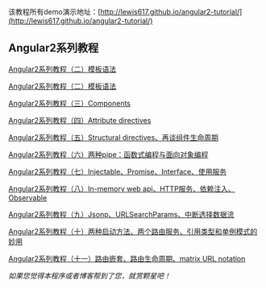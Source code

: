 该教程所有demo演示地址：[http://lewis617.github.io/angular2-tutorial/](http://lewis617.github.io/angular2-tutorial/)
## Angular2系列教程
[Angular2系列教程（二）模板语法](https://lewis617.github.io/2016/02/15/ng2-hello/)

[Angular2系列教程（二）模板语法](https://lewis617.github.io/2016/02/15/ng2-temlate/)

[Angular2系列教程（三）Components](https://lewis617.github.io/2016/02/16/ng2-component/)

[Angular2系列教程（四）Attribute directives](https://lewis617.github.io/2016/02/17/ng2-attribute-directive/)

[Angular2系列教程（五）Structural directives、再谈组件生命周期](https://lewis617.github.io/2016/02/19/ng2-structural-directive/)

[Angular2系列教程（六）两种pipe：函数式编程与面向对象编程](https://lewis617.github.io/2016/02/24/ng2-pipe/)

[Angular2系列教程（七）Injectable、Promise、Interface、使用服务](https://lewis617.github.io/2016/02/28/ng2-service/)

[Angular2系列教程（八）In-memory web api、HTTP服务、依赖注入、Observable](https://lewis617.github.io/2016/03/20/ng2-http-1/)

[Angular2系列教程（九）Jsonp、URLSearchParams、中断选择数据流](https://lewis617.github.iohttps://lewis617.github.io/2016/03/21/ng2-http-2/)

[Angular2系列教程（十）两种启动方法、两个路由服务、引用类型和单例模式的妙用](https://lewis617.github.iohttps://lewis617.github.io/2016/04/04/ng2-router-1/)

[Angular2系列教程（十一）路由嵌套、路由生命周期、matrix URL notation](https://lewis617.github.io/2016/04/04/ng2-router-2/)


*如果您觉得本程序或者博客帮到了您，就赏颗星吧！*
